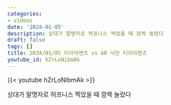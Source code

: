 ```yaml
---
categories:
- videos
date: '2024-01-05'
description: 상대가 말명자로 허프니스 찍었을 때 깜짝 놀랐다
draft: false
tags: []
title: 2024/01/05 티아라멘츠 vs 60 낙인 티아라멘츠
youtube_id: hZrLoNibmAk
---
```



{{< youtube hZrLoNibmAk >}}

상대가 말명자로 허프니스 찍었을 때 깜짝 놀랐다